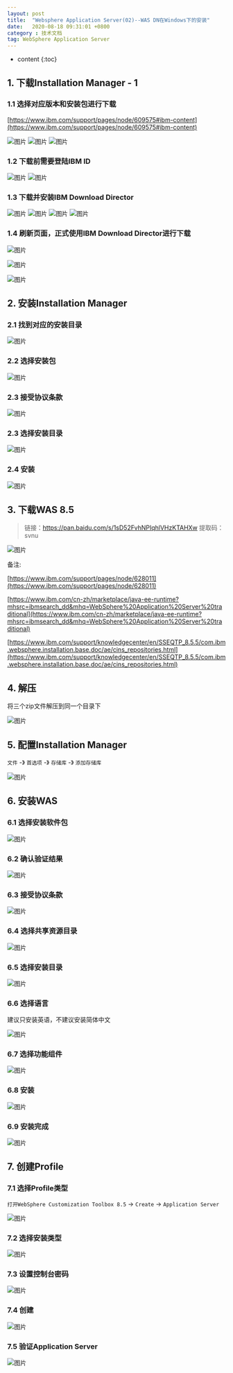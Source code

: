 ```yaml
---
layout: post
title:  "Websphere Application Server(02)--WAS DN在Windows下的安装"
date:   2020-08-18 09:31:01 +0800
category : 技术文档
tag: WebSphere Application Server
---
```


* content
{:toc}


## 1. 下载Installation Manager - 1
### 1.1 选择对应版本和安装包进行下载
[https://www.ibm.com/support/pages/node/609575#ibm-content](https://www.ibm.com/support/pages/node/609575#ibm-content)

![图片](/images/blog/WAS/02-was-nd-windows-install/01-download-1.png)
![图片](/images/blog/WAS/02-was-nd-windows-install/02-download-2.png)
![图片](/images/blog/WAS/02-was-nd-windows-install/03-download-3.png)

### 1.2 下载前需要登陆IBM ID

![图片](/images/blog/WAS/02-was-nd-windows-install/04-login.png)
![图片](/images/blog/WAS/02-was-nd-windows-install/05-download-director.png)

### 1.3 下载并安装IBM Download Director

![图片](/images/blog/WAS/02-was-nd-windows-install/06-install-download-director-01.png)
![图片](/images/blog/WAS/02-was-nd-windows-install/07-install-download-director-02.png)
![图片](/images/blog/WAS/02-was-nd-windows-install/08-install-download-director-03.png)
![图片](/images/blog/WAS/02-was-nd-windows-install/09-install-download-director-04.png)

### 1.4 刷新页面，正式使用IBM Download Director进行下载

![图片](/images/blog/WAS/02-was-nd-windows-install/10-download-director-install.png)

![图片](/images/blog/WAS/02-was-nd-windows-install/11-download-director-confirm.png)

![图片](/images/blog/WAS/02-was-nd-windows-install/12-download-director-progress.png)

## 2. 安装Installation Manager
### 2.1 找到对应的安装目录

![图片](/images/blog/WAS/02-was-nd-windows-install/13-installation-manager-directory.png)

### 2.2 选择安装包

![图片](/images/blog/WAS/02-was-nd-windows-install/14-installation-manager-install-package.png)

### 2.3 接受协议条款

![图片](/images/blog/WAS/02-was-nd-windows-install/15-installation-manager-agree-terms.png)

### 2.3 选择安装目录
![图片](/images/blog/WAS/02-was-nd-windows-install/16-installation-manager-install-directory.png)

### 2.4 安装

![图片](/images/blog/WAS/02-was-nd-windows-install/17-installation-manager-install.png)

## 3. 下载WAS 8.5

> 链接：https://pan.baidu.com/s/1sD52FvhNPIqhlVHzKTAHXw 提取码：svnu

![图片](/images/blog/WAS/02-was-nd-windows-install/18-download-WAS.png)

备注:

[https://www.ibm.com/support/pages/node/628011](https://www.ibm.com/support/pages/node/628011)

[https://www.ibm.com/cn-zh/marketplace/java-ee-runtime?mhsrc=ibmsearch_dd&mhq=WebSphere%20Application%20Server%20traditional](https://www.ibm.com/cn-zh/marketplace/java-ee-runtime?mhsrc=ibmsearch_dd&mhq=WebSphere%20Application%20Server%20traditional)

[https://www.ibm.com/support/knowledgecenter/en/SSEQTP_8.5.5/com.ibm.websphere.installation.base.doc/ae/cins_repositories.html](https://www.ibm.com/support/knowledgecenter/en/SSEQTP_8.5.5/com.ibm.websphere.installation.base.doc/ae/cins_repositories.html)

## 4. 解压
将三个zip文件解压到同一个目录下

![图片](/images/blog/WAS/02-was-nd-windows-install/19-unzip-WAS.png)

## 5. 配置Installation Manager
`文件` -》 `首选项` -》 `存储库` -》 `添加存储库`

![图片](/images/blog/WAS/02-was-nd-windows-install/19-add-repository.png)

## 6. 安装WAS 
### 6.1 选择安装软件包

![图片](/images/blog/WAS/02-was-nd-windows-install/20-choose-install-package.png)

### 6.2 确认验证结果

![图片](/images/blog/WAS/02-was-nd-windows-install/21-check-prerequisite.png)

### 6.3 接受协议条款

![图片](/images/blog/WAS/02-was-nd-windows-install/22-agree-terms.png)

### 6.4 选择共享资源目录

![图片](/images/blog/WAS/02-was-nd-windows-install/23-share-data-directory.png)

### 6.5 选择安装目录

![图片](/images/blog/WAS/02-was-nd-windows-install/24-install-directory.png)

### 6.6 选择语言
建议只安装英语，不建议安装简体中文

![图片](/images/blog/WAS/02-was-nd-windows-install/25-language.png)

### 6.7 选择功能组件

![图片](/images/blog/WAS/02-was-nd-windows-install/26-features.png)

### 6.8 安装

![图片](/images/blog/WAS/02-was-nd-windows-install/27-install.png)

### 6.9 安装完成

![图片](/images/blog/WAS/02-was-nd-windows-install/28-install-finish.png)

## 7. 创建Profile

### 7.1 选择Profile类型
`打开WebSphere Customization Toolbox 8.5` -> `Create` -> `Application Server`

![图片](/images/blog/WAS/02-was-nd-windows-install/29-create-profile.png)

### 7.2 选择安装类型

![图片](/images/blog/WAS/02-was-nd-windows-install/30-profile-typical.png)

### 7.3 设置控制台密码

![图片](/images/blog/WAS/02-was-nd-windows-install/31-profile-credentials.png)

### 7.4 创建

![图片](/images/blog/WAS/02-was-nd-windows-install/32-profile-create.png)

### 7.5 验证Application Server

![图片](/images/blog/WAS/02-was-nd-windows-install/33-profile-verify.png)
